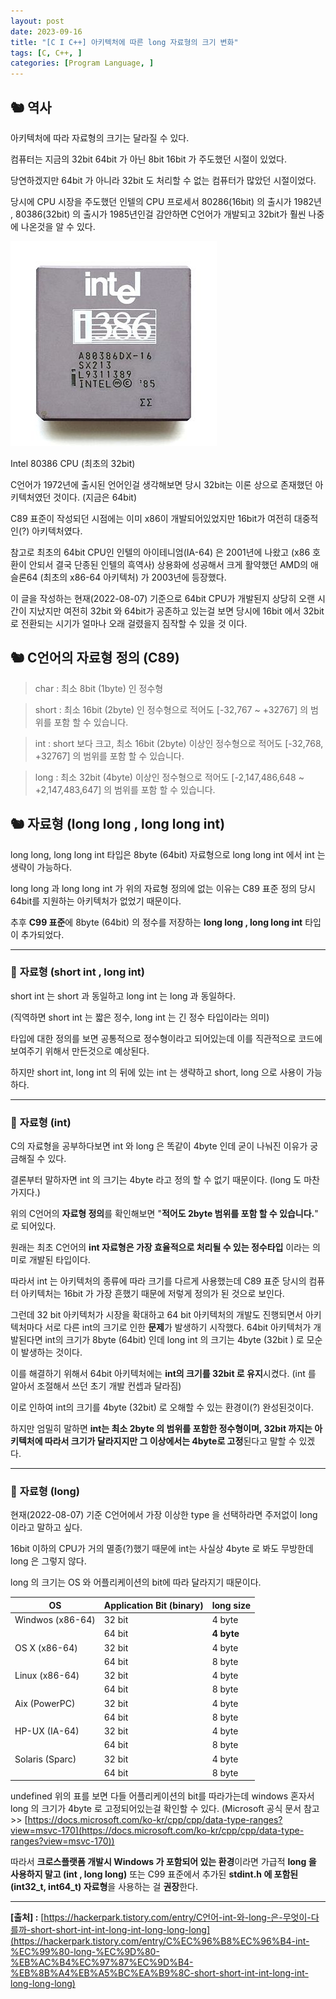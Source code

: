 ```yaml
---
layout: post
date: 2023-09-16
title: "[C I C++] 아키텍처에 따른 long 자료형의 크기 변화"
tags: [C, C++, ]
categories: [Program Language, ]
---
```


## 🐿️ 역사


아키텍처에 따라 자료형의 크기는 달라질 수 있다.


컴퓨터는 지금의 32bit 64bit 가 아닌 8bit 16bit 가 주도했던 시절이 있었다.


당연하겠지만 64bit 가 아니라 32bit 도 처리할 수 없는 컴퓨터가 많았던 시절이었다.


당시에 CPU 시장을 주도했던 인텔의 CPU 프로세서 80286(16bit) 의 출시가 1982년 , 80386(32bit) 의 출시가 1985년인걸 감안하면 C언어가 개발되고 32bit가 훨씬 나중에 나온것을 알 수 있다.


![0](/assets/img/2023-09-16-[C-I-C++]-아키텍처에-따른-long-자료형의-크기-변화.md/0.png)


Intel 80386 CPU (최초의 32bit)


C언어가 1972년에 출시된 언어인걸 생각해보면 당시 32bit는 이론 상으로 존재했던 아키텍처였던 것이다. (지금은 64bit)


C89 표준이 작성되던 시점에는 이미 x86이 개발되어있었지만 16bit가 여전히 대중적인(?) 아키텍처였다.


참고로 최초의 64bit CPU인 인텔의 아이테니엄(IA-64) 은 2001년에 나왔고 (x86 호환이 안되서 결국 단종된 인텔의 흑역사) 상용화에 성공해서 크게 활약했던 AMD의 애슬론64 (최초의 x86-64 아키텍처) 가 2003년에 등장했다.


이 글을 작성하는 현재(2022-08-07) 기준으로 64bit CPU가 개발된지 상당히 오랜 시간이 지났지만 여전히 32bit 와 64bit가 공존하고 있는걸 보면 당시에 16bit 에서 32bit 로 전환되는 시기가 얼마나 오래 걸렸을지 짐작할 수 있을 것 이다.


## 🐿️ **C언어의 자료형 정의 (C89)**


> char : 최소 8bit (1byte) 인 정수형


> short : 최소 16bit (2byte) 인 정수형으로 적어도 [-32,767 ~ +32767] 의 범위를 포함 할 수 있습니다.


> int : short 보다 크고, 최소 16bit (2byte) 이상인 정수형으로 적어도 [-32,768, +32767] 의 범위를 포함 할 수 있습니다.


> long : 최소 32bit (4byte) 이상인 정수형으로 적어도 [-2,147,486,648 ~ +2,147,483,647] 의 범위를 포함 할 수 있습니다.


## 🐿️ **자료형 (long long , long long int)**


long long, long long int 타입은 8byte (64bit) 자료형으로 long long int 에서 int 는 생략이 가능하다.


long long 과 long long int 가 위의 자료형 정의에 없는 이유는 C89 표준 정의 당시 64bit를 지원하는 아키텍처가 없었기 때문이다.


추후 **C99 표준**에 8byte (64bit) 의 정수를 저장하는 **long long , long long int** 타입이 추가되었다.


---


### 🐇 **자료형 (short int , long int)**


short int 는 short 과 동일하고 long int 는 long 과 동일하다.


(직역하면 short int 는 짧은 정수, long int 는 긴 정수 타입이라는 의미)


타입에 대한 정의를 보면 공통적으로 정수형이라고 되어있는데 이를 직관적으로 코드에 보여주기 위해서 만든것으로 예상된다.


하지만 short int, long int 의 뒤에 있는 int 는 생략하고 short, long 으로 사용이 가능하다.


---


### 🐇 **자료형 (int)**


C의 자료형을 공부하다보면 int 와 long 은 똑같이 4byte 인데 굳이 나눠진 이유가 궁금해질 수 있다.


결론부터 말하자면 int 의 크기는 4byte 라고 정의 할 수 없기 때문이다. (long 도 마찬가지다.)


위의 C언어의 **자료형 정의**를 확인해보면 "**적어도 2byte 범위를 포함 할 수 있습니다.**" 로 되어있다.


원래는 최초 C언어의 **int 자료형은 가장 효율적으로 처리될 수 있는 정수타입** 이라는 의미로 개발된 타입이다.


따라서 int 는 아키텍처의 종류에 따라 크기를 다르게 사용했는데 C89 표준 당시의 컴퓨터 아키텍처는 16bit 가 가장 흔했기 때문에 저렇게 정의가 된 것으로 보인다.


그런데 32 bit 아키텍처가 시장을 확대하고 64 bit 아키텍처의 개발도 진행되면서 아키텍처마다 서로 다른 int의 크기로 인한 **문제**가 발생하기 시작했다. 64bit 아키텍처가 개발된다면 int의 크기가 8byte (64bit) 인데 long int 의 크기는 4byte (32bit ) 로 모순이 발생하는 것이다. 


이를 해결하기 위해서 64bit 아키텍처에는 **int의 크기를 32bit 로 유지**시켰다. (int 를 알아서 조절해서 쓰던 초기 개발 컨셉과 달라짐)


이로 인하여 int의 크기를 4byte (32bit) 로 오해할 수 있는 환경이(?) 완성된것이다.


하지만 엄밀히 말하면 **int는 최소 2byte 의 범위를 포함한 정수형이며, 32bit 까지는 아키텍처에 따라서 크기가 달라지지만 그 이상에서는 4byte로 고정**된다고 말할 수 있겠다.


---


### 🐇 **자료형 (long)**


현재(2022-08-07) 기준 C언어에서 가장 이상한 type 을 선택하라면 주저없이 long 이라고 말하고 싶다.


16bit 이하의 CPU가 거의 멸종(?)했기 때문에 int는 사실상 4byte 로 봐도 무방한데 long 은 그렇지 않다.


long 의 크기는 OS 와 어플리케이션의 bit에 따라 달라지기 때문이다.


| **OS**           | Application Bit (binary) | long size  |
| ---------------- | ------------------------ | ---------- |
| Windwos (x86-64) | 32 bit                   | 4 byte     |
|                  | 64 bit                   | **4 byte** |
| OS X (x86-64)    | 32 bit                   | 4 byte     |
|                  | 64 bit                   | 8 byte     |
| Linux (x86-64)   | 32 bit                   | 4 byte     |
|                  | 64 bit                   | 8 byte     |
| Aix (PowerPC)    | 32 bit                   | 4 byte     |
|                  | 64 bit                   | 8 byte     |
| HP-UX (IA-64)    | 32 bit                   | 4 byte     |
|                  | 64 bit                   | 8 byte     |
| Solaris (Sparc)  | 32 bit                   | 4 byte     |
|                  | 64 bit                   | 8 byte     |

undefined
위의 표를 보면 다들 어플리케이션의 bit를 따라가는데 windows 혼자서 long 의 크기가 4byte 로 고정되어있는걸 확인할 수 있다. (Microsoft 공식 문서 참고 >> [https://docs.microsoft.com/ko-kr/cpp/cpp/data-type-ranges?view=msvc-170](https://docs.microsoft.com/ko-kr/cpp/cpp/data-type-ranges?view=msvc-170))


따라서 **크로스플랫폼 개발시 Windows 가 포함되어 있는 환경**이라면 가급적 **long 을 사용하지 말고 (int , long long)** 또는 C99 표준에서 추가된 **stdint.h 에 포함된 (int32_t, int64_t) 자료형**을 사용하는 걸 **권장**한다.


---


**[출처] :** [https://hackerpark.tistory.com/entry/C언어-int-와-long-은-무엇이-다를까-short-short-int-int-long-int-long-long-long](https://hackerpark.tistory.com/entry/C%EC%96%B8%EC%96%B4-int-%EC%99%80-long-%EC%9D%80-%EB%AC%B4%EC%97%87%EC%9D%B4-%EB%8B%A4%EB%A5%BC%EA%B9%8C-short-short-int-int-long-int-long-long-long) 

